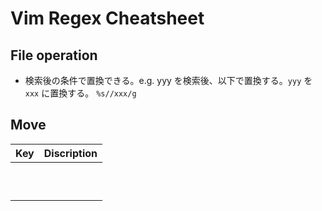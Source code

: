 # Vim Regex Cheatsheet

## File operation
- 検索後の条件で置換できる。e.g. yyy を検索後、以下で置換する。`yyy` を `xxx` に置換する。
`%s//xxx/g`

## Move
| Key                       | Discription                                                            |
| ------------------------- | ---------------------------------------------------------------------- |
|                           |                                                                        |
|                           |                                                                        |
|                           |                                                                        |
|                           |                                                                        |
|                           |                                                                        |
|                           |                                                                        |
|                           |                                                                        |
|                           |                                                                        |
|                           |                                                                        |
|                           |                                                                        |

